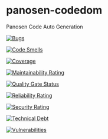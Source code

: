 # panosen-codedom
Panosen Code Auto Generation

[![Bugs](https://sonarcloud.io/api/project_badges/measure?project=panosen_panosen-codedom&metric=bugs)](https://sonarcloud.io/dashboard?id=panosen_panosen-codedom)

[![Code Smells](https://sonarcloud.io/api/project_badges/measure?project=panosen_panosen-codedom&metric=code_smells)](https://sonarcloud.io/dashboard?id=panosen_panosen-codedom)

[![Coverage](https://sonarcloud.io/api/project_badges/measure?project=panosen_panosen-codedom&metric=coverage)](https://sonarcloud.io/dashboard?id=panosen_panosen-codedom)

[![Maintainability Rating](https://sonarcloud.io/api/project_badges/measure?project=panosen_panosen-codedom&metric=sqale_rating)](https://sonarcloud.io/dashboard?id=panosen_panosen-codedom)

[![Quality Gate Status](https://sonarcloud.io/api/project_badges/measure?project=panosen_panosen-codedom&metric=alert_status)](https://sonarcloud.io/dashboard?id=panosen_panosen-codedom)

[![Reliability Rating](https://sonarcloud.io/api/project_badges/measure?project=panosen_panosen-codedom&metric=reliability_rating)](https://sonarcloud.io/dashboard?id=panosen_panosen-codedom)

[![Security Rating](https://sonarcloud.io/api/project_badges/measure?project=panosen_panosen-codedom&metric=security_rating)](https://sonarcloud.io/dashboard?id=panosen_panosen-codedom)

[![Technical Debt](https://sonarcloud.io/api/project_badges/measure?project=panosen_panosen-codedom&metric=sqale_index)](https://sonarcloud.io/dashboard?id=panosen_panosen-codedom)

[![Vulnerabilities](https://sonarcloud.io/api/project_badges/measure?project=panosen_panosen-codedom&metric=vulnerabilities)](https://sonarcloud.io/dashboard?id=panosen_panosen-codedom)
